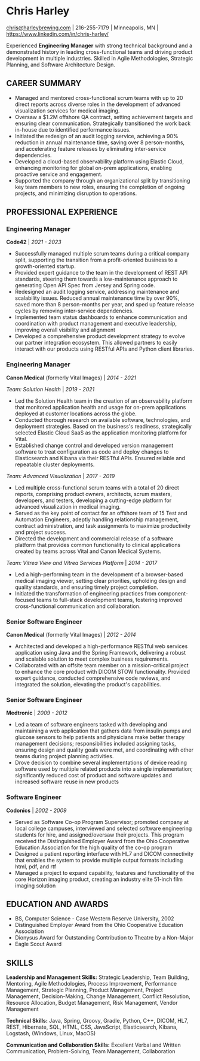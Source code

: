 # Chris Harley

chris@harleybrewing.com | 216-255-7179 | Minneapolis, MN | https://www.linkedin.com/in/chris-harley/

Experienced **Engineering Manager** with strong technical background and a demonstrated history in leading cross-functional teams and driving product development in multiple industries. Skilled in Agile Methodologies, Strategic Planning, and Software Architecture Design.

## CAREER SUMMARY
- Managed and mentored cross-functional scrum teams with up to 20 direct reports across diverse roles in the development of advanced visualization services for medical imaging.
- Oversaw a $1.2M offshore QA contract, setting achievement targets and ensuring clear communication. Strategically transitioned the work back in-house due to identified performance issues.
- Initiated the redesign of an audit logging service, achieving a 90% reduction in annual maintenance time, saving over 8 person-months, and accelerating feature releases by eliminating inter-service dependencies.
- Developed a cloud-based observability platform using Elastic Cloud, enhancing monitoring for global on-prem applications, enabling proactive service and engagement.
- Supported the company through an organizational split by transitioning key team members to new roles, ensuring the completion of ongoing projects, and minimizing disruption to operations.

## PROFESSIONAL EXPERIENCE

### Engineering Manager
**Code42** | *2021 - 2023*

- Successfully managed multiple scrum teams during a critical company split, supporting the transition from a profit-oriented business to a growth-oriented startup.
- Provided expert guidance to the team in the development of REST API standards, steering them towards a low-maintenance approach to generating Open API Spec from Jersey and Spring code.
- Redesigned an audit logging service, addressing maintenance and scalability issues. Reduced annual maintenance time by over 90%, saved more than 8 person-months per year, and sped up feature release cycles by removing inter-service dependencies.
- Implemented team status dashboards to enhance communication and coordination with product management and executive leadership, improving overall visibility and alignment
- Developed a comprehensive product development strategy to evolve our partner integration ecosystem. This allowed partners to easily interact with our products using RESTful APIs and Python client libraries.


### Engineering Manager
**Canon Medical** (formerly Vital Images) | *2014 - 2021*

*Team: Solution Health* | *2019 - 2021*

- Led the Solution Health team in the creation of an observability platform that monitored application health and usage for on-prem applications deployed at customer locations across the globe.
- Conducted thorough research on available software, technologies, and deployment strategies. Based on the business's readiness, strategically selected Elastic Cloud SaaS as the application monitoring platform for Vital.
- Established change control and developed version management software to treat configuration as code and deploy changes to Elasticsearch and Kibana via their RESTful APIs. Ensured reliable and repeatable cluster deployments.

*Team: Advanced Visualization* | *2017 - 2019*

- Led multiple cross-functional scrum teams with a total of 20 direct reports, comprising product owners, architects, scrum masters, developers, and testers, developing a cutting-edge platform for advanced visualization in medical imaging.
- Served as the key point of contact for an offshore team of 15 Test and Automation Engineers, adeptly handling relationship management, contract administration, and task assignments to maximize productivity and project success.
- Directed the development and commercial release of a software platform that provides common functionality to clinical applications created by teams across Vital and Canon Medical Systems.
    
*Team: Vitrea View and Vitrea Services Platform* | *2014 - 2017*

- Led a high-performing team in the development of a browser-based medical imaging viewer, setting clear priorities, upholding design and quality standards, and ensuring timely project completion.
- Initiated the transformation of engineering practices from component-focused teams to full-stack development teams, fostering improved cross-functional communication and collaboration.


### Senior Software Engineer
**Canon Medical** (formerly Vital Images) | *2012 - 2014*

- Architected and developed a high-performance RESTful web services application using Java and the Spring Framework, delivering a robust and scalable solution to meet complex business requirements.
- Collaborated with an offsite team member on a mission-critical project to enhance the core product with DICOM STOW functionality. Provided expert guidance, conducted comprehensive code reviews, and integrated the solution, elevating the product's capabilities.


### Senior Software Engineer
**Medtronic** | *2009 - 2012*

- Led a team of software engineers tasked with developing and maintaining a web application that gathers data from insulin pumps and glucose sensors to help patients and physicians make better therapy management decisions; responsibilities included assigning tasks, ensuring design and quality goals were met, and coordinating with other teams during project planning activities.
- Drove decision to combine several implementations of device reading software used by multiple related products into a single implementation; significantly reduced cost of product and software updates and increased software reuse in new products


### Software Engineer
**Codonics** | *2002 - 2009*

- Served as Software Co-op Program Supervisor; promoted company at local college campuses, interviewed and selected software engineering students for hire, and assigned/oversaw their projects.  This program received the Distinguished Employer Award from the Ohio Cooperative Education Association for the high quality of the co-op program
- Designed a patient reporting interface with HL7 and DICOM connectivity that enables the system to provide multiple output formats including html, pdf, and rtf
- Managed a project to expand capability, features and functionality of the core Horizon imaging product, creating an industry elite 51-inch film imaging solution


## EDUCATION AND AWARDS

- BS, Computer Science - Case Western Reserve University, 2002
- Distinguished Employer Award from the Ohio Cooperative Education Association
- Dionysus Award for Outstanding Contribution to Theatre by a Non-Major
- Eagle Scout Award 


## SKILLS

**Leadership and Management Skills:** Strategic Leadership, Team Building, Mentoring, Agile Methodologies, Process Improvement, Performance Management, Strategic Planning, Product Management, Project Management, Decision-Making, Change Management, Conflict Resolution, Resource Allocation, Budget Management, Risk Management, Vendor Management

**Technical Skills:** Java, Spring, Groovy, Gradle, Python, C++, DICOM, HL7, REST, Hibernate, SQL, HTML, CSS, JavaScript, Elasticsearch, Kibana, Logstash, (Windows, Linux, MacOS)

**Communication and Collaboration Skills:** Excellent Verbal and Written Communication, Problem-Solving, Team Management, Collaboration

